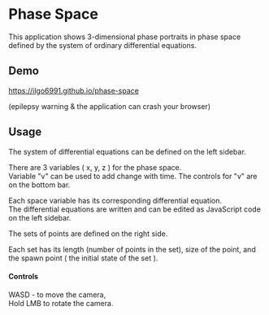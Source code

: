 # Phase Space

This application shows 3-dimensional phase portraits in phase space defined by the system of ordinary differential equations.

## Demo
https://ilgo6991.github.io/phase-space

(epilepsy warning
& the application can crash your browser)

## Usage

The system of differential equations can be defined on the left sidebar.

There are 3 variables ( x, y, z ) for the phase space.\
Variable "v" can be used to add change with time.
The controls for "v" are on the bottom bar.

Each space variable has its corresponding differential equation.\
The differential equations are written and can be edited as JavaScript code on the left sidebar.

The sets of points are defined on the right side.

Each set has its length (number of points in the set), size of the point, and the spawn point ( the initial state of the set ).

#### Controls
WASD - to move the camera,\
Hold LMB to rotate the camera.